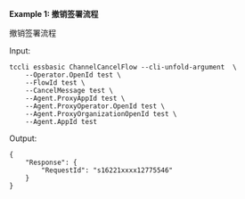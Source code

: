 **Example 1: 撤销签署流程**

撤销签署流程

Input: 

```
tccli essbasic ChannelCancelFlow --cli-unfold-argument  \
    --Operator.OpenId test \
    --FlowId test \
    --CancelMessage test \
    --Agent.ProxyAppId test \
    --Agent.ProxyOperator.OpenId test \
    --Agent.ProxyOrganizationOpenId test \
    --Agent.AppId test
```

Output: 
```
{
    "Response": {
        "RequestId": "s16221xxxx12775546"
    }
}
```

